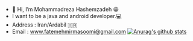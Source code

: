 - 👋 Hi, I’m Mohammadreza Hashemzadeh 😀
- I want to be a java and android developer.💻
- Address : Iran/Ardabil 🇮🇷
- Email : www.fatemehmirmasoomi@gmail.com
[![Anurag's github stats](https://github-readme-stats.vercel.app/api?username=MohammadrezaHashemzadeh)](https://github.com/anuraghazra/github-readme-stats)
<!---
MohammadrezaHashemzadeh/MohammadrezaHashemzadeh is a ✨ special ✨ repository because its `README.md` (this file) appears on your GitHub profile.
You can click the Preview link to take a look at your changes.
--->

